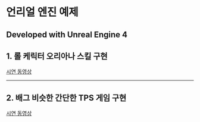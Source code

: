 # 언리얼 엔진 예제

Developed with Unreal Engine 4   
---
## 1. 롤 케릭터 오리아나 스킬 구현
[시연 동영상](https://youtu.be/awBJutd_Jyc)

---
## 2. 배그 비슷한 간단한 TPS 게임 구현
[시연 동영상](https://youtu.be/J2F54ePCnwE)
